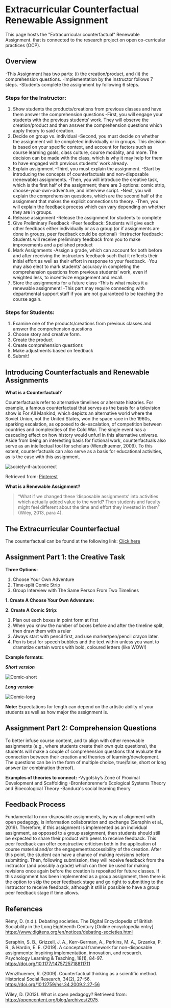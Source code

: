 # Extracurricular Counterfactual Renewable Assignment
This page hosts the "Extracurricular counterfactual" Renewable Assignment. that is connected to the research project on open co-curricular practices (OCP).

## Overview

-This Assignment has two parts: (i) the creation/product, and (ii) the comprehension questions.
-Implementation by the instructor follows 7 steps.
-Students complete the assignment by following 6 steps.

### Steps for the Instructor:
1. Show students the products/creations from previous classes and have them answer the comprehension questions
-First, you will engage your students with the previous students’ work. They will observe the creation/product and then answer the comprehension questions which apply theory to said creation. 
2. Decide on group vs. individual
-Second, you must decide on whether the assignment will be completed individually or in groups. This decision is based on your specific context, and account for factors such as course learning goals, class culture, course modality, and more. The decision can be made with the class, which is why it may help for them to have engaged with previous students’ work already. 
3. Explain assignment
-Third, you must explain the assignment. 
  -Start by introducing the concepts of counterfactuals and non-disposable (renewable) assignments. 
  -Then, you will introduce the creative task, which is the first half of the assignment; there are 3 options: comic strip, choose-your-own-adventure, and interview script. 
  -Next, you will explain the comprehension questions, which are the second half of the assignment that makes the explicit connections to theory. 
  -Then, you will explain the feedback process which can vary depending on whether they are in groups.
4. Release assignment
-Release the assignment for students to complete
5. Give Preliminary Feedback
-Peer feedback: Students will give each other feedback either individually or as a group (or if assignments are done in groups, peer feedback could be optional)
-Instructor feedback: Students will receive preliminary feedback from you to make improvements and a polished product
6. Mark Assignments
-Assign a grade, which can account for both before and after receiving the instructors feedback such that it reflects their initial effort as well as their effort in response to your feedback.
-You may also elect to mark students’ accuracy in completing the comprehension questions from previous students’ work, even if weighted less, to incentivize engagement and recall.
7. Store the assignments for a future class
-This is what makes it a renewable assignment! 
-This part may require connecting with departmental support staff if you are not guaranteed to be teaching the course again.


### Steps for Students:
1. Examine one of the products/creations from previous classes and answer the comprehension questions
2. Choose story and creative form.
3. Create the product
4. Create comprehension questions
5. Make adjustments based on feedback
6. Submit!

## Introducing Counterfactuals and Renewable Assignments

**What is a Counterfactual?**

Counterfactuals refer to alternative timelines or alternate histories. For example, a famous counterfactual that serves as the basis for a television show is For All Mankind, which depicts an alternative world where the Soviet Union, not the United States, won the space race in the 1960s, sparking escalation, as opposed to de-escalation, of competition between countries and complexities of the Cold War. The single event has a cascading effect on how history would unfurl in this alternative universe. Aside from being an interesting basis for fictional work, counterfactuals also serve as an intellectual tool for scholars (Wenzlhuemer, 2009). To this extent, counterfactuals can also serve as a basis for educational activities, as is the case with this assignment.

![society-if-autocorrect](https://github.com/bj16xq/Extracurricular-Counterfactual-Assignment/blob/main/meme_society-if-autocorrect-worked.jpeg)

Retrieved from: [Pinterest](https://www.pinterest.com/pin/740068151248734143/)

**What is a Renewable Assignment?**

>“What if we changed these ‘disposable assignments’ into activities which actually added value to the world?
>Then students and faculty might feel different about the time and effort they invested in them” (Wiley, 2013, para 4).

## The Extracurricular Counterfactual

The counterfactual can be found at the following link: [Click here](https://github.com/bj16xq/BenJohnson/wiki/The-Extracurricular-Counterfactual)

## Assignment Part 1: the Creative Task

**Three Options:**
1. Choose Your Own Adventure
2. Time-split Comic Strip
3. Group Interview with The Same Person From Two Timelines

**1. Create A Choose Your Own Adventure:**

**2. Create A Comic Strip:**
1. Plan out each boxes in point form at first
2. When you know the number of boxes before and after the timeline split, then draw them with a ruler
3. Always start with pencil first, and use marker/pen/pencil crayon later.
4. Pen is best for speech bubbles and the text within unless you want to dramatize certain words with bold, coloured letters (like WOW!)

**Example formats:**

_**Short version**_

![Comic-short](https://github.com/bj16xq/Extracurricular-Counterfactual-Assignment/blob/main/Comic-panel-short-version.png)

_**Long version**_

![Comic-long](https://github.com/bj16xq/Extracurricular-Counterfactual-Assignment/blob/main/Comic-panel-long-version.png)

**Note:** Expectations for length can depend on the artistic ability of your students as well as how major the assignment is.

## Assignment Part 2: Comprehension Questions

To better infuse course content, and to align with other renewable assignments (e.g., where students create their own quiz questions), the students will make a couple of comprehension questions that evaluate the connection between their creation and theories of learning/development. The questions can be in the form of multiple choice, true/false, short or long answer (or combination thereof).

**Examples of theories to connect:**
-Vygotsky’s Zone of Proximal Development and Scaffolding
-Bronfenbrenner’s Ecological Systems Theory and Bioecological Theory
-Bandura's social learning theory

## Feedback Process

Fundamental to non-disposable assignments, by way of alignment with open pedagogy, is information collaboration and exchange (Seraphin et al., 2019). Therefore, if this assignment is implemented as an individual assignment, as opposed to a group assignment, then students should still be expected to share their product with peers to receive feedback. This peer feedback can offer constructive criticism both in the application of course material and/or the engagement/accessibility of the creation. After this point, the student can have a chance of making revisions before submitting. Then, following submission, they will receive feedback from the instructor (and possibly a grade) which can then be used for making revisions once again before the creation is reposited for future classes. If this assignment has been implemented as a group assignment, then there is the option to skip the peer feedback stage and go right to submitting to the instructor to receive feedback, although it still is possible to have a group peer feedback stage if time allows.

## References

Rémy, D. (n.d.). Debating societies. The Digital Encyclopedia of British Sociability in the Long Eighteenth Century [Online encyclopedia entry].  https://www.digitens.org/en/notices/debating-societies.html 

Seraphin, S. B., Grizzell, J. A., Kerr-German, A., Perkins, M. A., Grzanka, P. R., & Hardin, E. E. (2019). A conceptual framework for non-disposable assignments: Inspiring implementation, innovation, and research. Psychology Learning & Teaching, 18(1), 84-97. https://doi.org/10.1177/1475725718811711 

Wenzlhuemer, R. (2009). Counterfactual thinking as a scientific method. Historical Social Research, 34(2), 27-56. https://doi.org/10.12759/hsr.34.2009.2.27-56 

Wiley, D. (2013). What is open pedagogy? Retrieved from: https://opencontent.org/blog/archives/2975.
